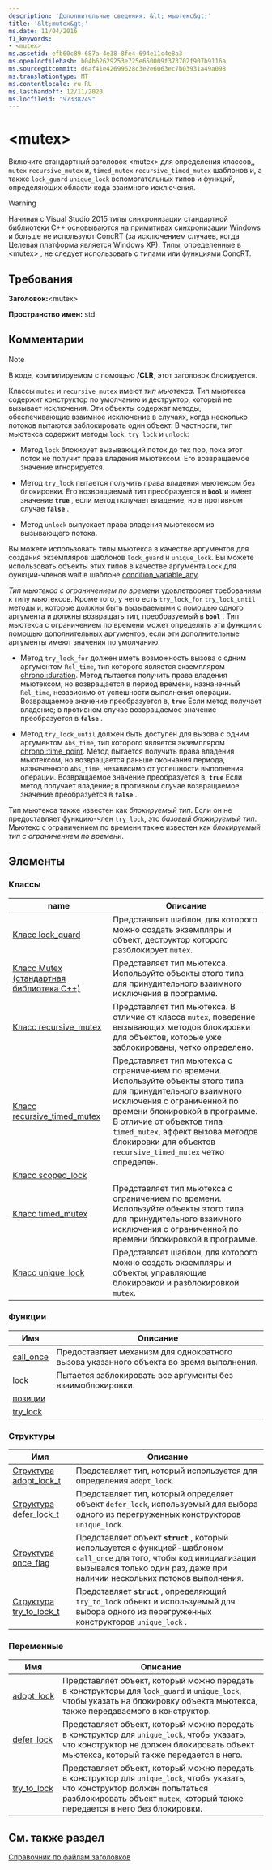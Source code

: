 ```yaml
---
description: 'Дополнительные сведения: &lt; мьютекс&gt;'
title: '&lt;mutex&gt;'
ms.date: 11/04/2016
f1_keywords:
- <mutex>
ms.assetid: efb60c89-687a-4e38-8fe4-694e11c4e8a3
ms.openlocfilehash: b04b62629253e725e650009f373702f907b9116a
ms.sourcegitcommit: d6af41e42699628c3e2e6063ec7b03931a49a098
ms.translationtype: MT
ms.contentlocale: ru-RU
ms.lasthandoff: 12/11/2020
ms.locfileid: "97338249"
---
```

# <a name="ltmutexgt"></a>&lt;mutex&gt;

Включите стандартный заголовок \<mutex> для определения классов,, `mutex` `recursive_mutex` и, `timed_mutex` `recursive_timed_mutex` шаблонов и, а также `lock_guard` `unique_lock` вспомогательных типов и функций, определяющих области кода взаимного исключения.

> [!WARNING]
> Начиная с Visual Studio 2015 типы синхронизации стандартной библиотеки C++ основываются на примитивах синхронизации Windows и больше не используют ConcRT (за исключением случаев, когда Целевая платформа является Windows XP). Типы, определенные в \<mutex> , не следует использовать с типами или функциями ConcRT.

## <a name="requirements"></a>Требования

**Заголовок:**\<mutex>

**Пространство имен:** std

## <a name="remarks"></a>Комментарии

> [!NOTE]
> В коде, компилируемом с помощью **/CLR**, этот заголовок блокируется.

Классы `mutex` и `recursive_mutex` имеют *тип мьютекса*. Тип мьютекса содержит конструктор по умолчанию и деструктор, который не вызывает исключения. Эти объекты содержат методы, обеспечивающие взаимное исключение в случаях, когда несколько потоков пытаются заблокировать один объект. В частности, тип мьютекса содержит методы `lock`, `try_lock` и `unlock`:

- Метод `lock` блокирует вызывающий поток до тех пор, пока этот поток не получит права владения мьютексом. Его возвращаемое значение игнорируется.

- Метод `try_lock` пытается получить права владения мьютексом без блокировки. Его возвращаемый тип преобразуется в **`bool`** и имеет значение **`true`** , если метод получает владение, но в противном случае **`false`** .

- Метод `unlock` выпускает права владения мьютексом из вызывающего потока.

Вы можете использовать типы мьютекса в качестве аргументов для создания экземпляров шаблонов `lock_guard` и `unique_lock`. Вы можете использовать объекты этих типов в качестве аргумента `Lock` для функций-членов wait в шаблоне [condition_variable_any](../standard-library/condition-variable-any-class.md).

*Тип мьютекса с ограничением по времени* удовлетворяет требованиям к типу мьютексов. Кроме того, у него есть `try_lock_for` `try_lock_until` методы и, которые должны быть вызываемыми с помощью одного аргумента и должны возвращать тип, преобразуемый в **`bool`** . Тип мьютекса с ограничением по времени может определять эти функции с помощью дополнительных аргументов, если эти дополнительные аргументы имеют значения по умолчанию.

- Метод `try_lock_for` должен иметь возможность вызова с одним аргументом `Rel_time`, тип которого является экземпляром [chrono::duration](../standard-library/duration-class.md). Метод пытается получить права владения мьютексом, но возвращается в период времени, назначенный `Rel_time`, независимо от успешности выполнения операции. Возвращаемое значение преобразуется в, **`true`** Если метод получает владение; в противном случае возвращаемое значение преобразуется в **`false`** .

- Метод `try_lock_until` должен быть доступен для вызова с одним аргументом `Abs_time`, тип которого является экземпляром [chrono::time_point](../standard-library/time-point-class.md). Метод пытается получить права владения мьютексом, но возвращается раньше окончания периода, назначенного `Abs_time`, независимо от успешности выполнения операции. Возвращаемое значение преобразуется в, **`true`** Если метод получает владение; в противном случае возвращаемое значение преобразуется в **`false`** .

Тип мьютекса также известен как *блокируемый тип*. Если он не предоставляет функцию-член `try_lock`, это *базовый блокируемый тип*. Мьютекс с ограничением по времени также известен как *блокируемый тип с ограничением по времени*.

## <a name="members"></a>Элементы

### <a name="classes"></a>Классы

|name|Описание|
|-|-|
|[Класс lock_guard](../standard-library/lock-guard-class.md)|Представляет шаблон, для которого можно создать экземпляры и объект, деструктор которого разблокирует `mutex`.|
|[Класс Mutex (стандартная библиотека C++)](../standard-library/mutex-class-stl.md)|Представляет тип мьютекса. Используйте объекты этого типа для принудительного взаимного исключения в программе.|
|[Класс recursive_mutex](../standard-library/recursive-mutex-class.md)|Представляет тип мьютекса. В отличие от класса `mutex`, поведение вызывающих методов блокировки для объектов, которые уже заблокированы, четко определено.|
|[Класс recursive_timed_mutex](../standard-library/recursive-timed-mutex-class.md)|Представляет тип мьютекса с ограничением по времени. Используйте объекты этого типа для принудительного взаимного исключения с ограниченной по времени блокировкой в программе. В отличие от объектов типа `timed_mutex`, эффект вызова методов блокировки для объектов `recursive_timed_mutex` четко определен.|
|[Класс scoped_lock](../standard-library/scoped-lock-class.md)||
|[Класс timed_mutex](../standard-library/timed-mutex-class.md)|Представляет тип мьютекса с ограничением по времени. Используйте объекты этого типа для принудительного взаимного исключения с ограниченной по времени блокировкой в программе.|
|[Класс unique_lock](../standard-library/unique-lock-class.md)|Представляет шаблон, для которого можно создать экземпляры и объекты, управляющие блокировкой и разблокировкой `mutex`.|

### <a name="functions"></a>Функции

|Имя|Описание|
|-|-|
|[call_once](../standard-library/mutex-functions.md#call_once)|Предоставляет механизм для однократного вызова указанного объекта во время выполнения.|
|[lock](../standard-library/mutex-functions.md#lock)|Пытается заблокировать все аргументы без взаимоблокировки.|
|[позиции](../standard-library/mutex-functions.md#swap)||
|[try_lock](../standard-library/mutex-functions.md#try_lock)||

### <a name="structs"></a>Структуры

|Имя|Описание|
|-|-|
|[Структура adopt_lock_t](../standard-library/adopt-lock-t-structure.md)|Представляет тип, который используется для определения `adopt_lock`.|
|[Структура defer_lock_t](../standard-library/defer-lock-t-structure.md)|Представляет тип, который определяет объект `defer_lock`, используемый для выбора одного из перегруженных конструкторов `unique_lock`.|
|[Структура once_flag](../standard-library/once-flag-structure.md)|Представляет объект **`struct`** , который используется с функцией-шаблоном `call_once` для того, чтобы код инициализации вызывался только один раз, даже при наличии нескольких потоков выполнения.|
|[Структура try_to_lock_t](../standard-library/try-to-lock-t-structure.md)|Представляет **`struct`** , определяющий `try_to_lock` объект и используемый для выбора одного из перегруженных конструкторов `unique_lock` .|

### <a name="variables"></a>Переменные

|Имя|Описание|
|-|-|
|[adopt_lock](../standard-library/mutex-functions.md#adopt_lock)|Представляет объект, который можно передать в конструкторы для `lock_guard` и `unique_lock`, чтобы указать на блокировку объекта мьютекса, также передаваемого в конструктор.|
|[defer_lock](../standard-library/mutex-functions.md#defer_lock)|Представляет объект, который можно передать в конструктор для `unique_lock`, чтобы указать, что конструктор не должен блокировать объект мьютекса, который также передается в него.|
|[try_to_lock](../standard-library/mutex-functions.md#try_to_lock)|Представляет объект, который можно передать в конструктор для `unique_lock`, чтобы указать, что конструктор должен попытаться разблокировать объект `mutex`, который также передается в него без блокировки.|

## <a name="see-also"></a>См. также раздел

[Справочник по файлам заголовков](../standard-library/cpp-standard-library-header-files.md)
